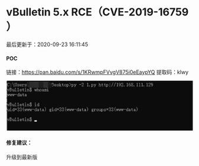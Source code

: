 # vBulletin 5.x RCE（CVE-2019-16759 ）

最后更新于：2020-09-23 16:11:45

#### POC

链接：https://pan.baidu.com/s/1KRwmpFVvgV875i0eEaypYQ
提取码：klwy

![img](vBulletin%205.x%20RCE%EF%BC%88CVE-2019-16759%20%EF%BC%89/20200813085118583.png)

#### 修复建议：

升级到最新版